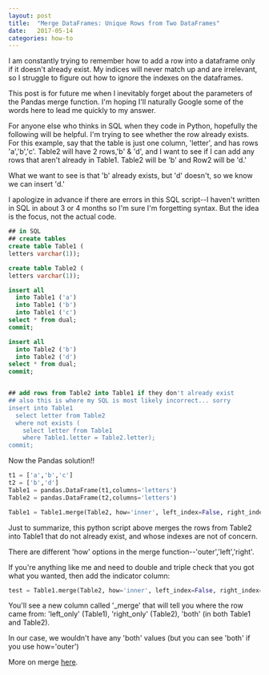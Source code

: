 ```yaml
---
layout: post
title:  "Merge DataFrames: Unique Rows from Two DataFrames"
date:   2017-05-14
categories: how-to
---
```

I am constantly trying to remember how to add a row into a dataframe only if it doesn't already exist. My indices will never match up and are irrelevant, so I struggle to figure out how to ignore the indexes on the dataframes.

This post is for future me when I inevitably forget about the parameters of the Pandas merge function. I'm hoping I'll naturally Google some of the words here to lead me quickly to my answer.

For anyone else who thinks in SQL when they code in Python, hopefully the following will be helpful. I'm trying to see whether the row already exists. For this example, say that the table is just one column, 'letter', and has rows 'a','b','c'. Table2 will have 2 rows,'b' & 'd', and I want to see if I can add any rows that aren't already in Table1. Table2 will be 'b' and Row2 will be 'd.'

What we want to see is that 'b' already exists, but 'd' doesn't, so we know we can insert 'd.'

I apologize in advance if there are errors in this SQL script--I haven't written in SQL in about 3 or 4 months so I'm sure I'm forgetting syntax. But the idea is the focus, not the actual code.
```SQL
## in SQL
## create tables
create table Table1 (
letters varchar(1));

create table Table2 (
letters varchar(1));

insert all
  into Table1 ('a')
  into Table1 ('b')
  into Table1 ('c')
select * from dual;
commit;

insert all
  into Table2 ('b')
  into Table2 ('d')
select * from dual;
commit;


## add rows from Table2 into Table1 if they don't already exist
## also this is where my SQL is most likely incorrect... sorry
insert into Table1
  select letter from Table2
  where not exists (
    select letter from Table1
    where Table1.letter = Table2.letter);
commit;

```

Now the Pandas solution!!

```python
t1 = ['a','b','c']
t2 = ['b','d']
Table1 = pandas.DataFrame(t1,columns='letters')
Table2 = pandas.DataFrame(t2,columns='letters')

Table1 = Table1.merge(Table2, how='inner', left_index=False, right_index=False).reset_index(drop=True)
```

Just to summarize, this python script above merges the rows from Table2 into Table1 that do not already exist, and whose indexes are not of concern.

There are different 'how' options in the merge function--'outer','left','right'.

If you're anything like me and need to double and triple check that you got what you wanted, then add the indicator column:
```python
test = Table1.merge(Table2, how='inner', left_index=False, right_index=False,indicator=True).reset_index(drop=True)
```
You'll see a new column called '_merge' that will tell you where the row came from: 'left_only' (Table1), 'right_only' (Table2), 'both' (in both Table1 and Table2).

In our case, we wouldn't have any 'both' values (but you can see 'both' if you use how='outer')

More on merge [here](https://pandas.pydata.org/pandas-docs/stable/generated/pandas.DataFrame.merge.html).


